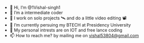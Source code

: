 - 👋 Hi, I’m @1Vishal-singh1 
- 👀 I’m a intermediate coder 
- 🤵 I work on solo projects 🛰 and do a little video editing 📽 
- 🌱 I’m currently persuing my BTECH at Presidency University
- 🔎 My personal intrests are on IOT and free lance coding 
- 📫 How to reach me? by mailing me on vishal53804@gmail.com

<!---
1Vishal-singh1/1Vishal-singh1 is a ✨ special ✨ repository because its `README.md` (this file) appears on your GitHub profile.
You can click the Preview link to take a look at your changes.
--->
